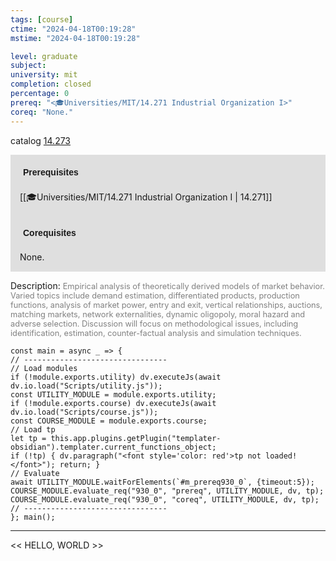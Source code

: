 ```yaml
---
tags: [course]
ctime: "2024-04-18T00:19:28"
mstime: "2024-04-18T00:19:28"

level: graduate
subject: 
university: mit
completion: closed
percentage: 0
prereq: "<🎓Universities/MIT/14.271 Industrial Organization I>"
coreq: "None."
---
```


catalog [14.273](http://student.mit.edu/catalog/m14a.html#14.273)

<span style="display: block; padding: 15px; background-color: rgb(100, 100, 100, 0.2);"><font id="m_prereq930_0" style="display: block; font-family: Arial, sans-serif; font-weight: bold; padding: 5px">Prerequisites</font><br><span id="prereq930_0">[[🎓Universities/MIT/14.271 Industrial Organization I | 14.271]]</span></span>
<span style="display: block; padding: 15px; background-color: rgb(100, 100, 100, 0.2);"><font id="m_coreq930_0" style="display: block; font-family: Arial, sans-serif; font-weight: bold; padding: 5px">Corequisites</font><br><span id="coreq930_0">None.</span></span>

<font style="">Description:</font>
<font style="color: grey; font-size: 0.8rem;">Empirical analysis of theoretically derived models of market behavior. Varied topics include demand estimation, differentiated products, production functions, analysis of market power, entry and exit, vertical relationships, auctions, matching markets, network externalities, dynamic oligopoly, moral hazard and adverse selection. Discussion will focus on methodological issues, including identification, estimation, counter-factual analysis and simulation techniques.</font>

```dataviewjs
const main = async _ => {
// --------------------------------
// Load modules
if (!module.exports.utility) dv.executeJs(await dv.io.load("Scripts/utility.js"));
const UTILITY_MODULE = module.exports.utility;
if (!module.exports.course) dv.executeJs(await dv.io.load("Scripts/course.js"));
const COURSE_MODULE = module.exports.course;
// Load tp
let tp = this.app.plugins.getPlugin("templater-obsidian").templater.current_functions_object;
if (!tp) { dv.paragraph("<font style='color: red'>tp not loaded!</font>"); return; }
// Evaluate
await UTILITY_MODULE.waitForElements(`#m_prereq930_0`, {timeout:5});
COURSE_MODULE.evaluate_req("930_0", "prereq", UTILITY_MODULE, dv, tp);
COURSE_MODULE.evaluate_req("930_0", "coreq", UTILITY_MODULE, dv, tp);
// --------------------------------
}; main();
```

---

<< HELLO, WORLD >>
